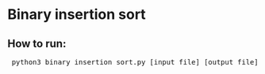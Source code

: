 # Binary insertion sort
## How to run:
<pre> python3 binary_insertion_sort.py [input_file] [output_file] </pre>
